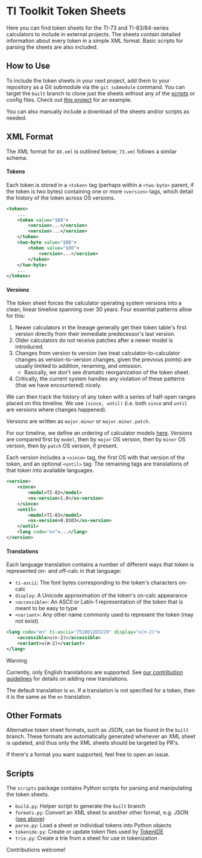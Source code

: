 # TI Toolkit Token Sheets

Here you can find token sheets for the TI-73 and TI-83/84-series calculators to include in external projects. The sheets contain detailed information about every token in a simple XML format. Basic scripts for parsing the sheets are also included.

## How to Use

To include the token sheets in your next project, add them to your repository as a Git submodule via the `git submodule` command. You can target the `built` branch to clone just the sheets without any of the [scripts](#Scripts) or config files. Check out [this project](https://github.com/TI-Toolkit/tivars_lib_py) for an example.

You can also manually include a download of the sheets and/or scripts as needed.

## XML Format

The XML format for `8X.xml` is outlined below; `73.xml` follows a similar schema.

#### Tokens

Each token is stored in a `<token>` tag (perhaps within a `<two-byte>` parent, if the token is two bytes) containing one or more `<version>` tags, which detail the history of the token across OS versions.

```xml
<tokens>
	...
	<token value="$BA">
		<version>...</version>
		<version>...</version>
	</token>
	<two-byte value="$BB">
		<token value="$00">
			<version>...</version>
		</token>
	</two-byte>
	...
</tokens>
```

#### Versions
The token sheet forces the calculator operating system versions into a clean, linear timeline spanning over 30 years. Four essential patterns allow for this:
1. Newer calculators in the lineage generally get their token table's first version directly from their immediate predecessor's last version.
2. Older calculators do not receive patches after a newer model is introduced.
3. Changes from version to version (we treat calculator-to-calculator changes as version-to-version changes, given the previous points) are usually limited to addition, renaming, and omission.
   - Basically, we don't see dramatic reorganization of the token sheet.
4. Critically, the current system handles any violation of these patterns (that we have encountered) nicely.

We can then track the history of any token with a series of half-open ranges placed on this timeline. We use `[since, until)` (i.e. both `since` and `until` are versions where changes happened).

Versions are written as `major.minor` or `major.minor.patch`.

For our timeline, we define an ordering of calculator models [here](https://github.com/TI-Toolkit/tokens/blob/6773ed7ba02a938b6f116f2b815f21d30dbe487f/scripts/parse.py#L6-L40). Versions are compared first by `model`, then by `major` OS version, then by `minor` OS version, then by `patch` OS version, if present.

Each version includes a `<since>` tag, the first OS with that version of the token, and an optional `<until>` tag. The remaining tags are translations of that token into available languages.

```xml
<version>
	<since>
		<model>TI-82</model>
		<os-version>1.0</os-version>
	</since>
	<until>
		<model>TI-83</model>
		<os-version>0.0103</os-version>
	</until>
	<lang code="en">...</lang>
</version>
```

#### Translations

Each language translation contains a number of different ways that token is represented on- and off-calc in that language:

* `ti-ascii`: The font bytes corresponding to the token's characters on-calc
* `display`: A Unicode approximation of the token's on-calc appearance
* `<accessible>`: An ASCII or Latin-1 representation of the token that is meant to be easy to type
* `<variant>`: Any other name commonly used to represent the token (may not exist)
	
```xml
<lang code="en" ti-ascii="7528012D3229" display="u(𝑛-2)">
	<accessible>u(n-2)</accessible>
	<variant>u(𝒏-2)</variant>
</lang>
```

> [!WARNING]
> Currently, only English translations are supported. See [our contribution guidelines](CONTRIBUTING.md) for details on adding new translations.

The default translation is `en`. If a translation is not specified for a token, then it is the same as the `en` translation.

## Other Formats

Alternative token sheet formats, such as JSON, can be found in the `built` branch. These formats are automatically generated whenever an XML sheet is updated, and thus only the XML sheets should be targeted by PR's.

If there's a format you want supported, feel free to open an issue.

## Scripts

The `scripts` package contains Python scripts for parsing and manipulating the token sheets.

* `build.py`: Helper script to generate the `built` branch
* `formats.py`: Convert an XML sheet to another other format, e.g. JSON ([see above](#Other-Formats))
* `parse.py`: Load a sheet or individual tokens into Python objects
* `tokenide.py`: Create or update token files used by [TokenIDE](https://github.com/merthsoft/TokenIDE)
* `trie.py`: Create a trie from a sheet for use in tokenization

Contributions welcome!
